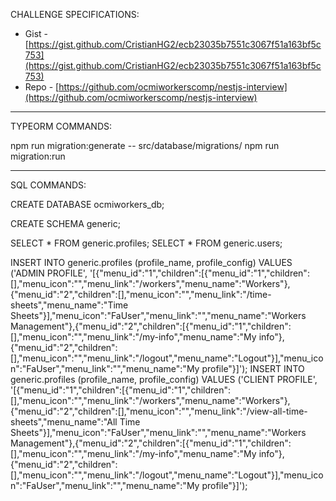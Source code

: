 CHALLENGE SPECIFICATIONS:

* Gist - [https://gist.github.com/CristianHG2/ecb23035b7551c3067f51a163bf5c753](https://gist.github.com/CristianHG2/ecb23035b7551c3067f51a163bf5c753)
* Repo - [https://github.com/ocmiworkerscomp/nestjs-interview](https://github.com/ocmiworkerscomp/nestjs-interview)

---------

TYPEORM COMMANDS:

npm run migration:generate -- src/database/migrations/<MigrationName>
npm run migration:run

---------

SQL COMMANDS:

CREATE DATABASE ocmiworkers_db;

CREATE SCHEMA generic;

SELECT * FROM generic.profiles;
SELECT * FROM generic.users;

INSERT INTO generic.profiles (profile_name, profile_config) VALUES ('ADMIN PROFILE', '[{"menu_id":"1","children":[{"menu_id":"1","children":[],"menu_icon":"","menu_link":"/workers","menu_name":"Workers"},{"menu_id":"2","children":[],"menu_icon":"","menu_link":"/time-sheets","menu_name":"Time Sheets"}],"menu_icon":"FaUser","menu_link":"","menu_name":"Workers Management"},{"menu_id":"2","children":[{"menu_id":"1","children":[],"menu_icon":"","menu_link":"/my-info","menu_name":"My info"},{"menu_id":"2","children":[],"menu_icon":"","menu_link":"/logout","menu_name":"Logout"}],"menu_icon":"FaUser","menu_link":"","menu_name":"My profile"}]');
INSERT INTO generic.profiles (profile_name, profile_config) VALUES ('CLIENT PROFILE', '[{"menu_id":"1","children":[{"menu_id":"1","children":[],"menu_icon":"","menu_link":"/workers","menu_name":"Workers"},{"menu_id":"2","children":[],"menu_icon":"","menu_link":"/view-all-time-sheets","menu_name":"All Time Sheets"}],"menu_icon":"FaUser","menu_link":"","menu_name":"Workers Management"},{"menu_id":"2","children":[{"menu_id":"1","children":[],"menu_icon":"","menu_link":"/my-info","menu_name":"My info"},{"menu_id":"2","children":[],"menu_icon":"","menu_link":"/logout","menu_name":"Logout"}],"menu_icon":"FaUser","menu_link":"","menu_name":"My profile"}]');
